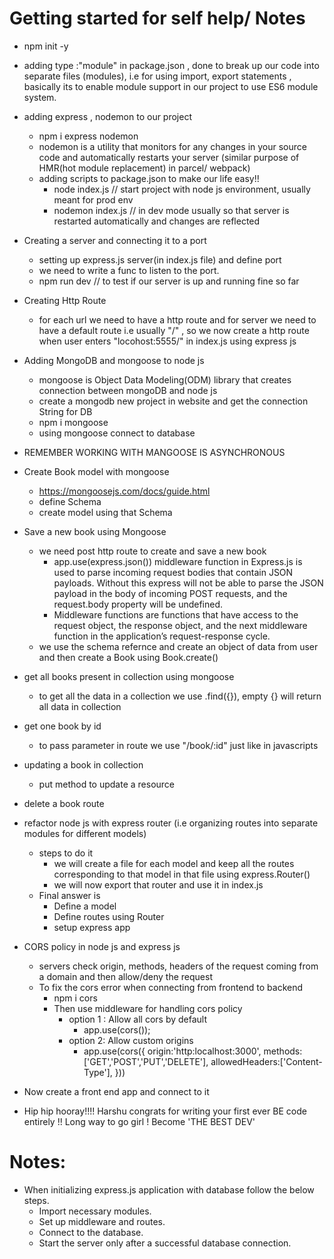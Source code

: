 # Getting started for self help/ Notes
- npm init -y
- adding type :"module" in package.json , done to break up our code into separate files (modules), i.e for using import, export statements , basically its to enable module support in our project to use ES6 module system.
- adding express , nodemon to our project 
    - npm i express nodemon
    - nodemon is a utility that monitors for any changes in your source code and automatically restarts your server (similar purpose of HMR(hot module replacement) in parcel/ webpack)
    - adding scripts to package.json to make our life easy!!
        - node index.js // start project with node js environment, usually meant for prod env
        - nodemon index.js // in dev mode usually so that server is restarted automatically and changes are reflected 

-  Creating a server and connecting it to a port
    - setting up express.js server(in index.js file) and define port 
    - we need to write a func to listen to the port.
    - npm run dev // to test if our server is up and running fine so far

- Creating Http Route
    - for each url we need to have a http route and for server we need to have a default route i.e usually "/" , so we now create a
        http route when user enters "locohost:5555/"  in index.js using express js

- Adding MongoDB and mongoose to node js
    - mongoose is Object Data Modeling(ODM) library that creates connection between mongoDB and node js 
    - create a mongodb new project in website and get the connection String for DB
    -  npm i mongoose 
    - using mongoose connect to database

- REMEMBER WORKING WITH MANGOOSE IS ASYNCHRONOUS

- Create Book model with mongoose
    - https://mongoosejs.com/docs/guide.html
    - define Schema
    - create model using that Schema

- Save a new book using Mongoose
    - we need post http route to create and save a new book
        - app.use(express.json()) middleware function in Express.js is used to parse incoming request bodies that contain JSON      payloads. Without this express will not be able to parse the JSON payload in the body of incoming POST requests, and the request.body property will be undefined.
        - Middleware functions are functions that have access to the request object, the response object, and the next middleware function in the application’s request-response cycle.
    - we use the schema refernce and create an object of data from user and then create a Book using Book.create()

- get all books present in collection using mongoose
    - to get all the data in a collection we use .find({}), empty {} will return all data in collection

- get one book by id
    - to pass parameter in route we use "/book/:id" just like in javascripts

- updating a book in collection
    - put method to update a resource

- delete a book route

- refactor node js with express router (i.e organizing routes into separate modules for different models)
    - steps to do it
        - we will create a  file for each model and keep all the routes corresponding to that model in that file using express.Router()
        - we will now export that router and use it in index.js
    - Final answer is 
        - Define a model
        - Define routes using Router
        - setup express app

- CORS policy in node js and express js
    - servers check origin, methods, headers of the request coming from a domain  and then allow/deny the request
    - To fix the cors error when connecting from frontend to backend
        - npm i cors 
        - Then use middleware for handling cors policy 
            - option 1 : Allow all cors by default
                - app.use(cors());
            - option 2: Allow custom origins
                - app.use(cors({
                    origin:'http:localhost:3000',
                    methods:['GET','POST','PUT','DELETE'],
                    allowedHeaders:['Content-Type'],
                }))

- Now create a front end app and connect to it
- Hip hip hooray!!!! Harshu congrats for writing your first ever BE code entirely !! Long way to go girl ! Become 'THE BEST DEV'
# Notes:
- When initializing express.js application with database follow the below steps.
    - Import necessary modules.
    - Set up middleware and routes.
    - Connect to the database.
    - Start the server only after a successful database connection.